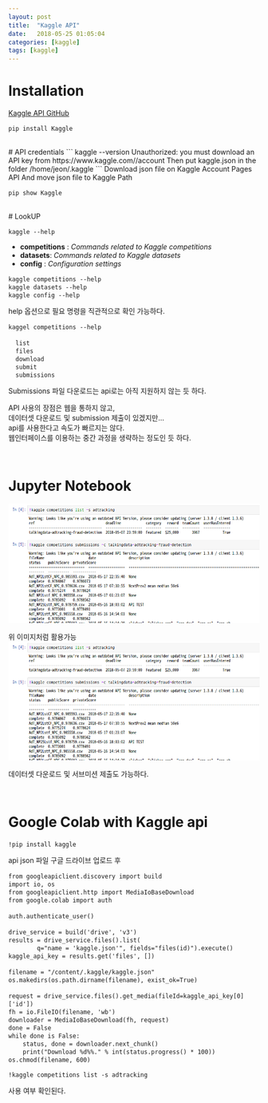 ```yaml
---
layout: post
title:  "Kaggle API"
date:   2018-05-25 01:05:04
categories: [kaggle]
tags: [kaggle]
---
```


# Installation
[Kaggle API GitHub](https://github.com/Kaggle/kaggle-api)
```
pip install Kaggle
```
<br>
# API credentials
```
kaggle --version
Unauthorized: you must download an API key from https://www.kaggle.com/<username>/account
Then put kaggle.json in the folder /home/jeon/.kaggle
```
Download json file on Kaggle Account Pages API  
And move json file to Kaggle Path  

```
pip show Kaggle
```

<br>
# LookUP

```
kaggle --help
```
* **competitions** : *Commands related to Kaggle competitions*
* **datasets**: *Commands related to Kaggle datasets*
* **config** : *Configuration settings*

```
kaggle competitions --help
kaggle datasets --help
kaggle config --help
```

help 옵션으로 필요 명령을 직관적으로 확인 가능하다.  

```
kaggel competitions --help

  list
  files
  download
  submit
  submissions
```


Submissions 파일 다운로드는 api로는 아직 지원하지 않는 듯 하다.  

API 사용의 장점은 웹을 통하지 않고,   
데이터셋 다운로드 및 submission 제출이 있겠지만...   
api를 사용한다고 속도가 빠르지는 않다.  
웹인터페이스를 이용하는 중간 과정을 생략하는 정도인 듯 하다.   

<br>


# Jupyter Notebook


![jupyter](../static/img/_posts/kaggleapi/jupyter.png)

위 이미지처럼 활용가능  
![jupyter](/static/img/_posts/kaggleapi/jupyter.png)

데이터셋 다운로드 및 서브미션 제출도 가능하다.  

<br>

# Google Colab with Kaggle api
```
!pip install kaggle
```
api json 파일 구글 드라이브 업로드 후   

```
from googleapiclient.discovery import build
import io, os
from googleapiclient.http import MediaIoBaseDownload
from google.colab import auth

auth.authenticate_user()

drive_service = build('drive', 'v3')
results = drive_service.files().list(
        q="name = 'kaggle.json'", fields="files(id)").execute()
kaggle_api_key = results.get('files', [])

filename = "/content/.kaggle/kaggle.json"
os.makedirs(os.path.dirname(filename), exist_ok=True)

request = drive_service.files().get_media(fileId=kaggle_api_key[0]['id'])
fh = io.FileIO(filename, 'wb')
downloader = MediaIoBaseDownload(fh, request)
done = False
while done is False:
    status, done = downloader.next_chunk()
    print("Download %d%%." % int(status.progress() * 100))
os.chmod(filename, 600)
```
```
!kaggle competitions list -s adtracking
```

사용 여부 확인된다.   
